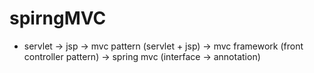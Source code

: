 # spirngMVC



- servlet -> jsp -> mvc pattern (servlet + jsp) -> mvc framework (front controller pattern) -> spring mvc (interface -> annotation)
